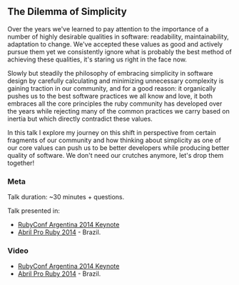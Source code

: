## The Dilemma of Simplicity

Over the years we've learned to pay attention to the importance of a number of highly desirable qualities in software: readability, maintainability, adaptation to change. We've accepted these values as good and actively pursue them yet we consistently ignore what is probably the best method of achieving these qualities, it's staring us right in the face now.

Slowly but steadily the philosophy of embracing simplicity in software design by carefully calculating and minimizing unnecessary complexity is gaining traction in our community, and for a good reason: it organically pushes us to the best software practices we all know and love, it both embraces all the core principles the ruby community has developed over the years while rejecting many of the common practices we carry based on inertia but which directly contradict these values. 

In this talk I explore my journey on this shift in perspective from certain fragments of our community and how thinking about simplicity as one of our core values can push us to be better developers while producing better quality of software. We don't need our crutches anymore, let's drop them together!

### Meta

Talk duration: ~30 minutes + questions.


Talk presented in:

* [RubyConf Argentina 2014 Keynote](rubyconfargentina.com)
* [Abril Pro Ruby 2014](http://abrilproruby.com) - Brazil.

### Video

* [RubyConf Argentina 2014 Keynote](https://vimeo.com/116458315)
* [Abril Pro Ruby 2014](https://www.youtube.com/watch?v=MOjeNcN1__c) - Brazil.
